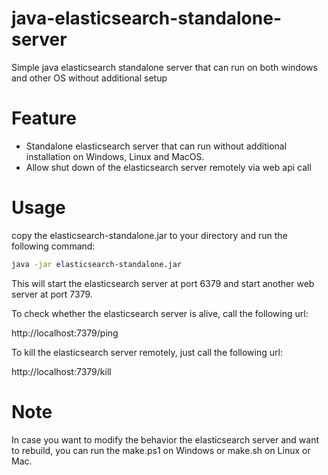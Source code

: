 # java-elasticsearch-standalone-server

Simple java elasticsearch standalone server that can run on both windows and other OS without additional setup

# Feature

* Standalone elasticsearch server that can run without additional installation on Windows, Linux and MacOS.
* Allow shut down of the elasticsearch server remotely via web api call

# Usage
copy the elasticsearch-standalone.jar to your directory and run the following command:

```bash
java -jar elasticsearch-standalone.jar
```

This will start the elasticsearch server at port 6379 and start another web server at port 7379.

To check whether the elasticsearch server is alive, call the following url:

http://localhost:7379/ping

To kill the elasticsearch server remotely, just call the following url:

http://localhost:7379/kill

# Note
In case you want to modify the behavior the elasticsearch server and want to rebuild, you can run the make.ps1 on Windows
or make.sh on Linux or Mac.




